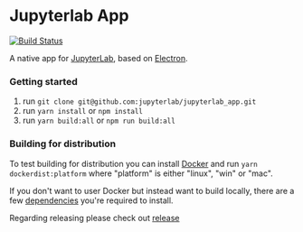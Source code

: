 # Jupyterlab App

[![Build Status](https://travis-ci.org/jupyterlab/jupyterlab_app.svg?branch=master)](https://travis-ci.org/jupyterlab/jupyterlab_app)


A native app for [JupyterLab](https://github.com/jupyterlab/jupyterlab), based on [Electron](https://electron.atom.io/).

### Getting started

1. run `git clone git@github.com:jupyterlab/jupyterlab_app.git`
2. run `yarn install` or `npm install`
3. run `yarn build:all` or `npm run build:all`

### Building for distribution

To test building for distribution you can install [Docker](https://docs.docker.com/engine/installation/) and run `yarn dockerdist:platform` where "platform" is either "linux", "win" or "mac".
 
If you don't want to user Docker but instead want to build locally, there are a few [dependencies](https://github.com/electron-userland/electron-builder/wiki/Multi-Platform-Build) you're required to install. 

Regarding releasing please check out [release](release.md)
